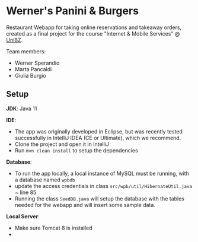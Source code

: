 # Werner's Panini & Burgers 

Restaurant Webapp for taking online reservations and takeaway orders, created as a final project for the course "Internet & Mobile Services" @ [UniBZ](https://www.unibz.it/en/faculties/computer-science/bachelor-computer-science/).

Team members:
- Werner Sperandio
- Marta Pancaldi
- Giulia Burgio

## Setup
**JDK**: Java 11

**IDE**:

- The app was originally developed in Eclipse, but was recently tested successfully in IntelliJ IDEA (CE or Ultimate), which we recommend.
- Clone the project and open it in IntelliJ
- Run `mvn clean install` to setup the dependencies 

**Database**: 

- To run the app locally, a local instance of MySQL must be running, with a database named `wpbdb`
- update the access credentials in class `src/wpb/util/HibernateUtil.java` ~ line 85
- Running the class `SeedDB.java` will setup the database with the tables needed for the webapp and will insert some sample data.

**Local Server**:

- Make sure Tomcat 8 is installed 
- 